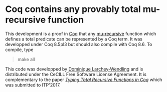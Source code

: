 # Coq contains any provably total mu-recursive function

This development is a proof in [Coq](http://coq.inria.fr) 
that any [mu-recursive](https://en.wikipedia.org/wiki/%CE%9C-recursive_function)
function which defines a total predicate can be represented
by a Coq term. It was developped under Coq 8.5pl3 but
should also compile with Coq 8.6. To compile, type

> make all

This code was developped by [Dominique Larchey-Wendling](http://www.loria.fr/~larchey)
and is distributed under the CeCILL Free Software License Agreement. It is complementary
to the paper [*Typing Total Recursive Functions in Coq*](http://www.loria.fr/~larchey) 
which was submitted to ITP'2017.

